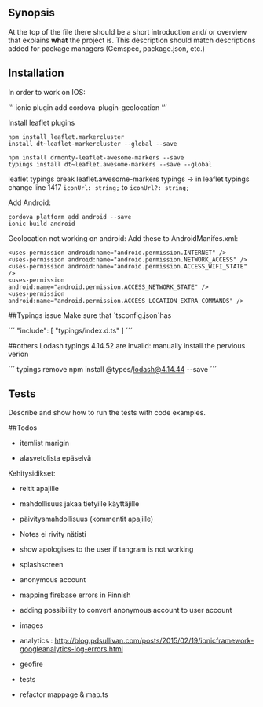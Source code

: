 ## Synopsis

At the top of the file there should be a short introduction and/ or overview that explains **what** the project is. This description should match descriptions added for package managers (Gemspec, package.json, etc.)


## Installation
In order to work on IOS:

’’’
ionic plugin add cordova-plugin-geolocation
’’’

Install leaflet plugins

```
npm install leaflet.markercluster
install dt~leaflet-markercluster --global --save

npm install drmonty-leaflet-awesome-markers --save
typings install dt~leaflet.awesome-markers --save --global
```
leaflet typings break leaflet.awesome-markers typings -> in leaflet typings
change line 1417 `iconUrl: string;`  to `iconUrl?: string;`

Add Android:

```
cordova platform add android --save
ionic build android
```

Geolocation not working on android: Add these to AndroidManifes.xml:
```
<uses-permission android:name="android.permission.INTERNET" />
<uses-permission android:name="android.permission.NETWORK_ACCESS" />
<uses-permission android:name="android.permission.ACCESS_WIFI_STATE" />
<uses-permission android:name="android.permission.ACCESS_NETWORK_STATE" />
<uses-permission android:name="android.permission.ACCESS_LOCATION_EXTRA_COMMANDS" />
```

##Typings issue
Make sure that ´tsconfig.json´has

´´´
"include": [
  "typings/index.d.ts"
]
´´´

##others
Lodash typings 4.14.52 are invalid: manually install the pervious verion

´´´
typings remove
npm install @types/lodash@4.14.44 --save
´´´


## Tests

Describe and show how to run the tests with code examples.

##Todos
- itemlist marigin
<!-- -! Mapbox! -->
<!-- -! Change logic for near you list -->
<!-- -! Mark your location as apaja -->
<!-- -! double click as well as long tap to mark -->
<!-- -! dismiss apaja if location search is opened -->
<!-- -! Own Splashcreen -->

- alasvetolista epäselvä

Kehitysidikset:
- reitit apajille
- mahdollisuus jakaa tietyille käyttäjille
- päivitysmahdollisuus (kommentit apajille)
- Notes ei rivity nätisti


- show apologises to the user if tangram is not working
- splashscreen
- anonymous account
- mapping firebase errors in Finnish
- adding possibility to convert anonymous account to user account
- images
- analytics : http://blog.pdsullivan.com/posts/2015/02/19/ionicframework-googleanalytics-log-errors.html
- geofire
- tests
- refactor mappage & map.ts
